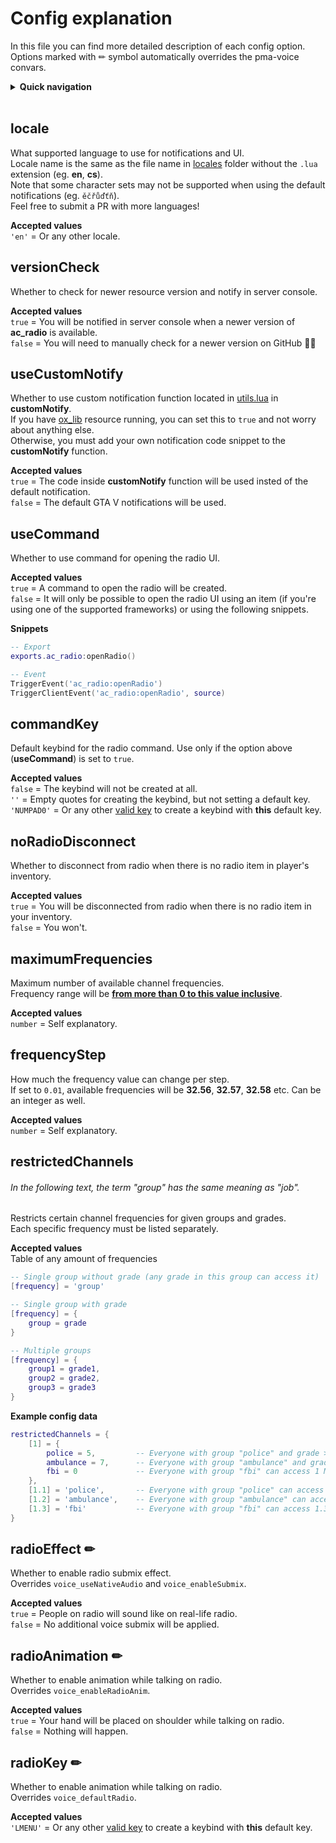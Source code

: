 # Config explanation
In this file you can find more detailed description of each config option.  
Options marked with ✏ symbol automatically overrides the pma-voice convars.

<details>
<summary><b>Quick navigation</b></summary>

- [locale](#locale)
- [versionCheck](#versioncheck)
- [useCustomNotify](#usecustomnotify)
- [useCommand](#usecommand)
- [commandKey](#commandkey)
- [noRadioDisconnect](#noRadioDisconnect)
- [maximumFrequencies](#maximumfrequencies)
- [frequencyStep](#frequencystep)
- [restrictedChannels](#restrictedchannels)
- [radioAnimation](#radioAnimation)
- [radioEffect](#radioEffect)
- [radioKey](#radioKey)
</details>

<br>

## locale
What supported language to use for notifications and UI.  
Locale name is the same as the file name in [locales](../locales) folder without the `.lua` extension (eg. **en**, **cs**).  
Note that some character sets may not be supported when using the default notifications (eg. `ěčřůďťň`).  
Feel free to submit a PR with more languages!

**Accepted values**  
`'en'` = Or any other locale.



## versionCheck
Whether to check for newer resource version and notify in server console.

**Accepted values**  
`true` = You will be notified in server console when a newer version of **ac_radio** is available.  
`false` = You will need to manually check for a newer version on GitHub 👎🏽



## useCustomNotify
Whether to use custom notification function located in [utils.lua](../resource/client/utils.lua) in **customNotify**.  
If you have [ox_lib](https://github.com/overextended/ox_lib) resource running, you can set this to `true` and not worry about anything else.  
Otherwise, you must add your own notification code snippet to the **customNotify** function.

**Accepted values**  
`true` = The code inside **customNotify** function will be used insted of the default notification.  
`false` = The default GTA V notifications will be used.



## useCommand
Whether to use command for opening the radio UI.

**Accepted values**  
`true` = A command to open the radio will be created.  
`false` = It will only be possible to open the radio UI using an item (if you're using one of the supported frameworks) or using the following snippets.

**Snippets**  
```lua
-- Export
exports.ac_radio:openRadio()

-- Event
TriggerEvent('ac_radio:openRadio')
TriggerClientEvent('ac_radio:openRadio', source)
```



## commandKey
Default keybind for the radio command. Use only if the option above (**useCommand**) is set to `true`.

**Accepted values**  
`false` = The keybind will not be created at all.  
`''` = Empty quotes for creating the keybind, but not setting a default key.   
`'NUMPAD0'` = Or any other [valid key](https://docs.fivem.net/docs/game-references/input-mapper-parameter-ids/keyboard) to create a keybind with **this** default key.



## noRadioDisconnect
Whether to disconnect from radio when there is no radio item in player's inventory.  

**Accepted values**  
`true` = You will be disconnected from radio when there is no radio item in your inventory.  
`false` = You won't.



## maximumFrequencies
Maximum number of available channel frequencies.  
Frequency range will be <u>**from more than 0 to this value inclusive**</u>.

**Accepted values**  
`number` = Self explanatory.



## frequencyStep
How much the frequency value can change per step.  
If set to `0.01`, available frequencies will be **32.56**, **32.57**, **32.58** etc. Can be an integer as well.

**Accepted values**  
`number` = Self explanatory.



## restrictedChannels
###### In the following text, the term "group" has the same meaning as "job".
Restricts certain channel frequencies for given groups and grades.  
Each specific frequency must be listed separately.

**Accepted values**  
Table of any amount of frequencies
```lua
-- Single group without grade (any grade in this group can access it)
[frequency] = 'group'

-- Single group with grade
[frequency] = {
    group = grade
}

-- Multiple groups
[frequency] = {
    group1 = grade1,
    group2 = grade2,
    group3 = grade3
}
```

**Example config data**
```lua
restrictedChannels = {
    [1] = {
        police = 5,         -- Everyone with group "police" and grade >=5 can access 1 MHz
        ambulance = 7,      -- Everyone with group "ambulance" and grade >=7 can access 1 MHz
        fbi = 0             -- Everyone with group "fbi" can access 1 MHz
    },
    [1.1] = 'police',       -- Everyone with group "police" can access 1.1 MHz
    [1.2] = 'ambulance',    -- Everyone with group "ambulance" can access 1.2 MHz
    [1.3] = 'fbi'           -- Everyone with group "fbi" can access 1.3 MHz
}
```



## radioEffect ✏
Whether to enable radio submix effect.  
Overrides `voice_useNativeAudio` and `voice_enableSubmix`.

**Accepted values**  
`true` = People on radio will sound like on real-life radio.  
`false` = No additional voice submix will be applied.



## radioAnimation ✏
Whether to enable animation while talking on radio.  
Overrides `voice_enableRadioAnim`.

**Accepted values**  
`true` = Your hand will be placed on shoulder while talking on radio.  
`false` = Nothing will happen.



## radioKey ✏
Whether to enable animation while talking on radio.  
Overrides `voice_defaultRadio`.

**Accepted values**  
`'LMENU'` = Or any other [valid key](https://docs.fivem.net/docs/game-references/input-mapper-parameter-ids/keyboard) to create a keybind with **this** default key.
